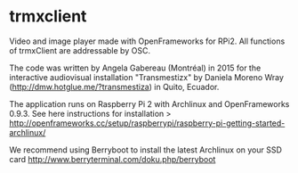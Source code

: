 # trmxclient
Video and image player made with OpenFrameworks for RPi2. All functions of trmxClient are addressable by OSC. 

The code was written by Angela Gabereau (Montréal) in 2015 for the interactive audiovisual installation "Transmestizx" by Daniela Moreno Wray (http://dmw.hotglue.me/?transmestiza) in Quito, Ecuador. 

The application runs on Raspberry Pi 2 with Archlinux and OpenFrameworks 0.9.3. See here instructions for installation >
http://openframeworks.cc/setup/raspberrypi/raspberry-pi-getting-started-archlinux/

We recommend using Berryboot to install the latest Archlinux on your SSD card http://www.berryterminal.com/doku.php/berryboot

